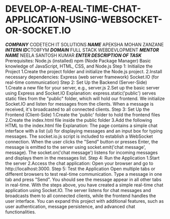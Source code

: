 # DEVELOP-A-REAL-TIME-CHAT-APPLICATION-USING-WEBSOCKET-OR-SOCKET.IO
***COMPANY*** CODETECH IT SOLUTIONS
***NAME*** APEKSHA MOHAN ZANZANE
***INTERN ID***CTO8FYM
***DOMAIN*** FULL STACK WEBDEVLOPMENT
***MENTOR NAME*** NEELA SANTOSH KUMAR
***ENTER DESCRIPTION OF TASK***
Prerequisites:
Node.js (installed)
npm (Node Package Manager)
Basic knowledge of JavaScript, HTML, CSS, and Node.js
Step 1: Initialize the Project
1.Create the project folder and initialize the Node.js project.
2.Install necessary dependencies:
Express (web server framework)
Socket.IO (for real-time communication)
Step 2: Set Up the Backend (Server-Side)
1.Create a new file for your server, e.g., server.js
2.Set up the basic server using Express and Socket.IO
Explanation:
express.static('public') serves static files from the "public" folder, which will hold our frontend.
We initialize Socket.IO and listen for messages from the clients. When a message is received, it's broadcasted to all connected clients.
Step 3: Set Up the Frontend (Client-Side)
1.Create the 'public' folder to hold the frontend files
2.Create the index.html file inside the public folder
3.Add the following HTML to the index.html file
Explanation:
The page contains a simple chat interface with a list (ul) for displaying messages and an input box for typing messages.
The socket.io.js script is included to establish a WebSocket connection.
When the user clicks the "Send" button or presses Enter, the message is emitted to the server using socket.emit('chat message', message).
The socket.on('chat message') listens for incoming messages and displays them in the messages list.
Step 4: Run the Application
1.Start the server
2.Access the chat application:
Open your browser and go to http://localhost:3000.
Step 5: Test the Application
Open multiple tabs or different browsers to test real-time communication.
Type a message in one tab and press "Send". You should see the message appear in all other tabs in real-time.
With the steps above, you have created a simple real-time chat application using Socket.IO. The server listens for chat messages and broadcasts them to all connected clients, while the frontend handles the user interface. You can expand this project with additional features, such as user authentication, message persistence, and advanced chat functionalities.
